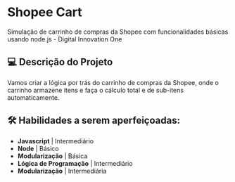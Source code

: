 # Shopee Cart 
Simulação de carrinho de compras da Shopee com funcionalidades básicas usando node.js - Digital Innovation One

## 💻 Descrição do Projeto

Vamos criar a lógica por trás do carrinho de compras da Shopee, onde o carrinho armazene itens e faça o cálculo total e de sub-itens automaticamente.


## 🛠️ Habilidades a serem aperfeiçoadas:

- **Javascript** | Intermediário
- **Node** | Básico
- **Modularização** | Básica
- **Lógica de Programação** | Intermediário
- **Modularização** | Intermediária




